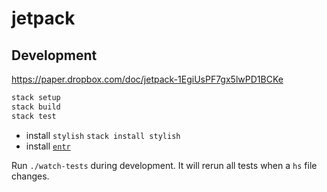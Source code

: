 jetpack
=======


## Development

https://paper.dropbox.com/doc/jetpack-1EgiUsPF7gx5lwPD1BCKe

```bash
stack setup
stack build
stack test
```

* install `stylish` `stack install stylish`
* install [`entr`](http://entrproject.org/)

Run `./watch-tests` during development. It will rerun all tests when a `hs` file changes.
